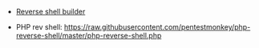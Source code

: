 * [Reverse shell builder](https://www.revshells.com/)

* PHP rev shell: https://raw.githubusercontent.com/pentestmonkey/php-reverse-shell/master/php-reverse-shell.php
